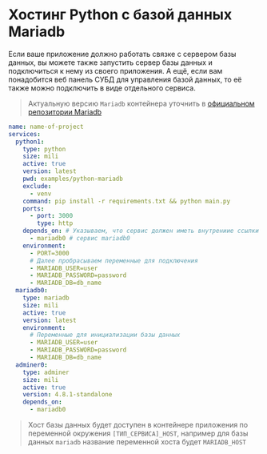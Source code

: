 # Хостинг Python с базой данных Mariadb

Если ваше приложение должно работать связке с сервером базы данных, вы можете также запустить сервер базы данных и подключиться к нему из своего приложения. А ещё, если вам понадобится веб панель СУБД для управления базой данных, то её также можно подключить в виде отдельного сервиса.

> Актуальную версию `Mariadb` контейнера уточнить в [официальном репозитории Mariadb](https://hub.docker.com/_/mariadb/tags)

```yml
name: name-of-project
services:
  python1:
    type: python
    size: mili
    active: true
    version: latest
    pwd: examples/python-mariadb
    exclude:
      - venv
    command: pip install -r requirements.txt && python main.py
    ports:
      - port: 3000
        type: http
    depends_on: # Указываем, что сервис должен иметь внутрениие ссылки на
      - mariadb0 # сервис mariadb0
    environment:
      - PORT=3000
      # Далее пробрасываем переменные для подключения
      - MARIADB_USER=user
      - MARIADB_PASSWORD=password
      - MARIADB_DB=db_name
  mariadb0:
    type: mariadb
    size: mili
    active: true
    version: latest
    environment:
      # Переменные для инициализации базы данных
      - MARIADB_USER=user
      - MARIADB_PASSWORD=password
      - MARIADB_DB=db_name
  adminer0:
    type: adminer
    size: mili
    active: true
    version: 4.8.1-standalone
    depends_on:
      - mariadb0
```

> Хост базы данных будет доступен в контейнере приложения по переменной окружения `[ТИП_СЕРВИСА]_HOST`, например для базы данных `mariadb` название переменной хоста будет `MARIADB_HOST`
